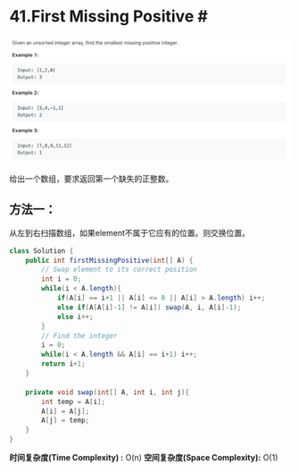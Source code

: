 # 41.First Missing Positive \#

![](.gitbook/assets/image%20%2836%29.png)

给出一个数组，要求返回第一个缺失的正整数。

## 方法一：

从左到右扫描数组，如果element不属于它应有的位置。则交换位置。

```java
class Solution {
    public int firstMissingPositive(int[] A) {
        // Swap element to its correct position
        int i = 0;
        while(i < A.length){
            if(A[i] == i+1 || A[i] <= 0 || A[i] > A.length) i++;
            else if(A[A[i]-1] != A[i]) swap(A, i, A[i]-1);
            else i++;
        }
        // Find the integer
        i = 0;
        while(i < A.length && A[i] == i+1) i++;
        return i+1;
    }
    
    private void swap(int[] A, int i, int j){
        int temp = A[i];
        A[i] = A[j];
        A[j] = temp;
    }
}
```

**时间复杂度\(Time Complexity\) :** O\(n\)          **空间复杂度\(Space Complexity\):** O\(1\)

